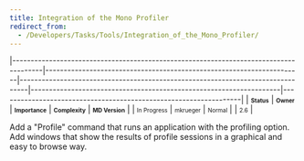 ```yaml
---
title: Integration of the Mono Profiler
redirect_from:
  - /Developers/Tasks/Tools/Integration_of_the_Mono_Profiler/
---
```


<span> </span>

<span id="_task_a_Tools.Profiler"></span><span> </span>

|--------------------------------------------------------------------------------------|----------------------------------------------------------------------|--------------------------------------------------------------------------------|--------------------------------------------------------------------|------------------------------------------------------------------|
| **<span style="font-size: x-small;">Status</span>**                                  | **<span style="font-size: x-small;">Owner</span>**                   | **<span style="font-size: x-small;">Importance</span>**                        | **<span style="font-size: x-small;">Complexity</span>**            | **<span style="font-size: x-small;">MD Version</span>**          |
| <span class="task-status-In Progress" style="font-size: x-small;">In Progress</span> | <span class="task-owner" style="font-size: x-small;">mkrueger</span> | <span class="task-importance-Normal" style="font-size: x-small;">Normal</span> | <span class="task-complexity-" style="font-size: x-small;"></span> | <span class="task-target" style="font-size: x-small;">2.6</span> |

Add a "Profile" command that runs an application with the profiling option. Add windows that show the results of profile sessions in a graphical and easy to browse way.
